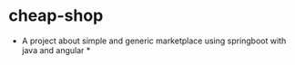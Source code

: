 # cheap-shop
* A project about simple and generic marketplace using springboot with java and angular *
